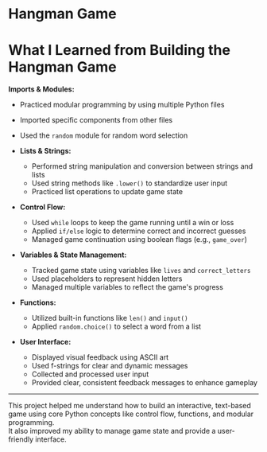 
# Hangman Game


# What I Learned from Building the Hangman Game

 **Imports & Modules:**
  - Practiced modular programming by using multiple Python files
  - Imported specific components from other files
  - Used the `random` module for random word selection

- **Lists & Strings:**
  - Performed string manipulation and conversion between strings and lists
  - Used string methods like `.lower()` to standardize user input
  - Practiced list operations to update game state

- **Control Flow:**
  - Used `while` loops to keep the game running until a win or loss
  - Applied `if/else` logic to determine correct and incorrect guesses
  - Managed game continuation using boolean flags (e.g., `game_over`)

- **Variables & State Management:**
  - Tracked game state using variables like `lives` and `correct_letters`
  - Used placeholders to represent hidden letters
  - Managed multiple variables to reflect the game's progress

- **Functions:**
  - Utilized built-in functions like `len()` and `input()`
  - Applied `random.choice()` to select a word from a list

- **User Interface:**
  - Displayed visual feedback using ASCII art
  - Used f-strings for clear and dynamic messages
  - Collected and processed user input
  - Provided clear, consistent feedback messages to enhance gameplay

---

This project helped me understand how to build an interactive, text-based game using core Python concepts like control flow, functions, and modular programming.  
It also improved my ability to manage game state and provide a user-friendly interface.